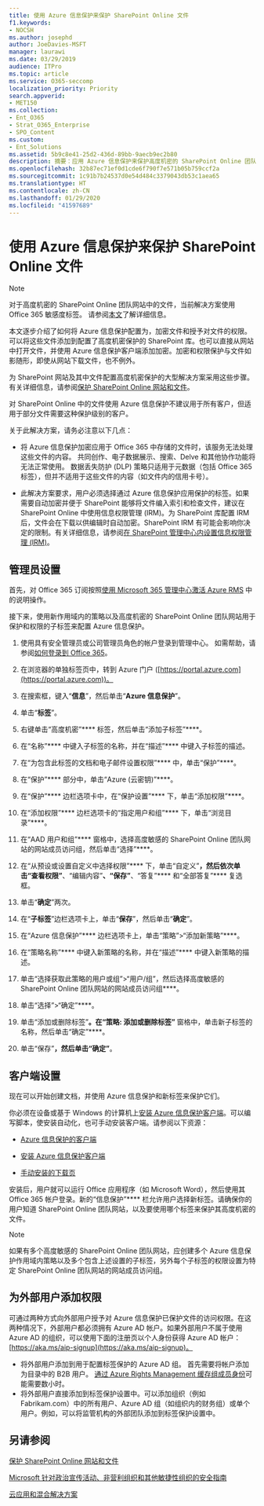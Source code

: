 ```yaml
---
title: 使用 Azure 信息保护来保护 SharePoint Online 文件
f1.keywords:
- NOCSH
ms.author: josephd
author: JoeDavies-MSFT
manager: laurawi
ms.date: 03/29/2019
audience: ITPro
ms.topic: article
ms.service: O365-seccomp
localization_priority: Priority
search.appverid:
- MET150
ms.collection:
- Ent_O365
- Strat_O365_Enterprise
- SPO_Content
ms.custom:
- Ent_Solutions
ms.assetid: 5b9c8e41-25d2-436d-89bb-9aecb9ec2b80
description: 摘要：应用 Azure 信息保护来保护高度机密的 SharePoint Online 团队网站中的文件。
ms.openlocfilehash: 32b87ec71ef0d1cde6f790f7e571b05b759ccf2a
ms.sourcegitcommit: 1c91b7b24537d0e54d484c3379043db53c1aea65
ms.translationtype: HT
ms.contentlocale: zh-CN
ms.lasthandoff: 01/29/2020
ms.locfileid: "41597689"
---
```

# <a name="protect-sharepoint-online-files-with-azure-information-protection"></a>使用 Azure 信息保护来保护 SharePoint Online 文件

>[!Note]
>对于高度机密的 SharePoint Online 团队网站中的文件，当前解决方案使用 Office 365 敏感度标签。 请参阅[本文](protect-sharepoint-online-files-with-sensitivity-label.md)了解详细信息。
>

本文逐步介绍了如何将 Azure 信息保护配置为，加密文件和授予对文件的权限。可以将这些文件添加到配置了高度机密保护的 SharePoint 库。也可以直接从网站中打开文件，并使用 Azure 信息保护客户端添加加密。加密和权限保护与文件如影随形，即使从网站下载文件，也不例外。 

为 SharePoint 网站及其中文件配置高度机密保护的大型解决方案采用这些步骤。有关详细信息，请参阅[保护 SharePoint Online 网站和文件](../security/office-365-security/secure-sharepoint-online-sites-and-files.md)。 

对 SharePoint Online 中的文件使用 Azure 信息保护不建议用于所有客户，但适用于部分文件需要这种保护级别的客户。

关于此解决方案，请务必注意以下几点：
- 将 Azure 信息保护加密应用于 Office 365 中存储的文件时，该服务无法处理这些文件的内容。 共同创作、电子数据展示、搜索、Delve 和其他协作功能将无法正常使用。 数据丢失防护 (DLP) 策略只适用于元数据（包括 Office 365 标签），但并不适用于这些文件的内容（如文件内的信用卡号）。

- 此解决方案要求，用户必须选择通过 Azure 信息保护应用保护的标签。如果需要自动加密并便于 SharePoint 能够将文件编入索引和检查文件，建议在 SharePoint Online 中使用信息权限管理 (IRM)。为 SharePoint 库配置 IRM 后，文件会在下载以供编辑时自动加密。SharePoint IRM 有可能会影响你决定的限制。有关详细信息，请参阅[在 SharePoint 管理中心内设置信息权限管理 (IRM)](https://support.office.com/article/Set-up-Information-Rights-Management-IRM-in-SharePoint-admin-center-239CE6EB-4E81-42DB-BF86-A01362FED65C)。

## <a name="admin-setup"></a>管理员设置
首先，对 Office 365 订阅按照[使用 Microsoft 365 管理中心激活 Azure RMS](https://docs.microsoft.com/information-protection/deploy-use/activate-office365) 中的说明操作。
  
接下来，使用新作用域内的策略以及高度机密的 SharePoint Online 团队网站用于保护和权限的子标签来配置 Azure 信息保护。
  
1. 使用具有安全管理员或公司管理员角色的帐户登录到管理中心。 如需帮助，请参阅[如何登录到 Office 365](https://support.office.com/Article/Where-to-sign-in-to-Office-365-e9eb7d51-5430-4929-91ab-6157c5a050b4)。
    
2. 在浏览器的单独标签页中，转到 Azure 门户 ([https://portal.azure.com](https://portal.azure.com))。
    
4. 在搜索框，键入“**信息**”，然后单击“**Azure 信息保护**”。

5. 单击“**标签**”。
    
6. 右键单击“高度机密”**** 标签，然后单击“添加子标签”****。
    
7. 在“名称”**** 中键入子标签的名称，并在“描述”**** 中键入子标签的描述。
    
8. 在“为包含此标签的文档和电子邮件设置权限”**** 中，单击“保护”****。
    
9. 在“保护”**** 部分中，单击“Azure (云密钥)”****。
    
10. 在“保护”**** 边栏选项卡中，在“保护设置”**** 下，单击“添加权限”****。
    
11. 在“添加权限”**** 边栏选项卡的“指定用户和组”**** 下，单击“浏览目录”****。
    
12. 在“AAD 用户和组”**** 窗格中，选择高度敏感的 SharePoint Online 团队网站的网站成员访问组，然后单击“选择”****。
    
13. 在“从预设或设置自定义中选择权限”**** 下，单击“自定义”****，然后依次单击“查看权限”****、“编辑内容”****、“保存”****、“答复”**** 和“全部答复”**** 复选框。
    
14. 单击“**确定**”两次。
    
15. 在“**子标签**”边栏选项卡上，单击“**保存**”，然后单击“**确定**”。

16. 在“Azure 信息保护”**** 边栏选项卡上，单击“策略”>“添加新策略”****。
    
17. 在“策略名称”**** 中键入新策略的名称，并在“描述”**** 中键入新策略的描述。
    
18. 单击“选择获取此策略的用户或组”>“用户/组”，然后选择高度敏感的 SharePoint Online 团队网站的网站成员访问组****。
    
19. 单击“选择”>“确定”****。

20. 单击“添加或删除标签”****。在“策略: 添加或删除标签”**** 窗格中，单击新子标签的名称，然后单击“确定”****。   

21. 单击“保存”****，然后单击“确定”****。
 
## <a name="client-setup"></a>客户端设置
现在可以开始创建文档，并使用 Azure 信息保护和新标签来保护它们。
  
你必须在设备或基于 Windows 的计算机上[安装 Azure 信息保护客户端](https://docs.microsoft.com/information-protection/rms-client/install-client-app)。可以编写脚本，使安装自动化，也可手动安装客户端。请参阅以下资源：
  
- [Azure 信息保护的客户端](https://docs.microsoft.com/information-protection/rms-client/use-client)
    
- [安装 Azure 信息保护客户端](https://docs.microsoft.com/information-protection/rms-client/client-admin-guide)
    
- [手动安装的下载页](https://www.microsoft.com/download/details.aspx?id=53018)
    
安装后，用户就可以运行 Office 应用程序（如 Microsoft Word），然后使用其 Office 365 帐户登录。新的“信息保护”**** 栏允许用户选择新标签。请确保你的用户知道 SharePoint Online 团队网站，以及要使用哪个标签来保护其高度机密的文件。
  
> [!NOTE]
> 如果有多个高度敏感的 SharePoint Online 团队网站，应创建多个 Azure 信息保护作用域内策略以及多个包含上述设置的子标签，另外每个子标签的权限设置为特定 SharePoint Online 团队网站的网站成员访问组。 
  
## <a name="adding-permissions-for-external-users"></a>为外部用户添加权限
可通过两种方式向外部用户授予对 Azure 信息保护已保护文件的访问权限。在这两种情况下，外部用户都必须拥有 Azure AD 帐户。如果外部用户不属于使用 Azure AD 的组织，可以使用下面的注册页以个人身份获得 Azure AD 帐户：[https://aka.ms/aip-signup](https://aka.ms/aip-signup)。

 - 将外部用户添加到用于配置标签保护的 Azure AD 组。 首先需要将帐户添加为目录中的 B2B 用户。 [通过 Azure Rights Management 缓存组成员身份](https://docs.microsoft.com/azure/information-protection/plan-design/prepare#group-membership-caching-by-azure-information-protection)可能需要数小时。  
 - 将外部用户直接添加到标签保护设置中。可以添加组织（例如 Fabrikam.com）中的所有用户、Azure AD 组（如组织内的财务组）或单个用户。例如，可以将监管机构的外部团队添加到标签保护设置中。

## <a name="see-also"></a>另请参阅

[保护 SharePoint Online 网站和文件](../security/office-365-security/secure-sharepoint-online-sites-and-files.md)
  
[Microsoft 针对政治宣传活动、非营利组织和其他敏捷性组织的安全指南](../security/office-365-security/microsoft-security-guidance-for-political-campaigns-nonprofits-and-other-agile-o.md)
  
[云应用和混合解决方案](https://docs.microsoft.com/office365/enterprise/cloud-adoption-and-hybrid-solutions)
